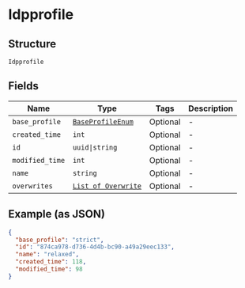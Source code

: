 
# Idpprofile

## Structure

`Idpprofile`

## Fields

| Name | Type | Tags | Description |
|  --- | --- | --- | --- |
| `base_profile` | [`BaseProfileEnum`](../../doc/models/base-profile-enum.md) | Optional | - |
| `created_time` | `int` | Optional | - |
| `id` | `uuid\|string` | Optional | - |
| `modified_time` | `int` | Optional | - |
| `name` | `string` | Optional | - |
| `overwrites` | [`List of Overwrite`](../../doc/models/overwrite.md) | Optional | - |

## Example (as JSON)

```json
{
  "base_profile": "strict",
  "id": "874ca978-d736-4d4b-bc90-a49a29eec133",
  "name": "relaxed",
  "created_time": 118,
  "modified_time": 98
}
```

